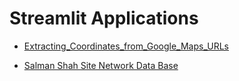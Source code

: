# Streamlit Applications

- [Extracting_Coordinates_from_Google_Maps_URLs](https://github.com/Umersaeed81/application_1/tree/main/Extracting_Coordinates_from_Google_Maps_URLs)

- [Salman Shah Site Network Data Base](https://github.com/Umersaeed81/application_1/tree/main/SS_DB_Application)

